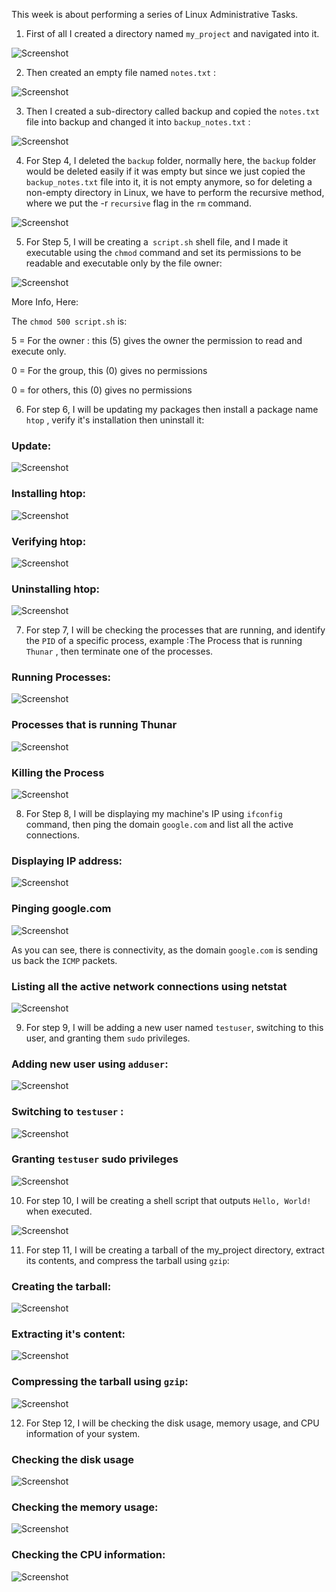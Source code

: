 
This week is about performing a series of Linux Administrative Tasks.

1) First of all I created a directory named `my_project` and navigated into it.

![Screenshot](assets/screenshot_2025-01-21_19-51-56.png)

2) Then created an empty file named `notes.txt` :

![Screenshot](assets/screenshot_2025-01-21_19-54-02.png)

3) Then I created a sub-directory called backup and copied the `notes.txt` file into backup and changed it into `backup_notes.txt` :

![Screenshot](assets/screenshot_2025-01-21_19-56-48.png)

4) For Step 4, I deleted the `backup` folder, normally here, the `backup` folder would be deleted easily if it was empty but since we just copied the `backup_notes.txt` file into it, it is not empty anymore, so for deleting a non-empty directory in Linux, we have to perform the recursive method, where we put the -r `recursive` flag in the `rm` command.

![Screenshot](assets/screenshot_2025-01-21_20-01-38.png)

5) For Step 5, I will be creating a` script.sh` shell file, and I made it executable using the `chmod` command and set its permissions to be readable and executable only by the file owner: 

![Screenshot](assets/screenshot_2025-01-21_20-06-33.png)

More Info, Here:

The `chmod 500 script.sh` is:

5 = For the owner : this (5)  gives the owner the permission to read and execute only.

0 = For the group, this (0) gives no permissions

0 = for others, this (0) gives no permissions

6) For step 6, I will be updating my packages then install a package name `htop` , verify it's installation then uninstall it:

### Update: 

![Screenshot](assets/screenshot_2025-01-21_20-10-26.png)

### Installing htop:

![Screenshot](assets/screenshot_2025-01-21_20-15-36.png)

### Verifying htop:

![Screenshot](assets/screenshot_2025-01-21_20-16-23.png)

### Uninstalling htop:

![Screenshot](assets/screenshot_2025-01-21_20-17-17.png)

7) For step 7, I will be checking the processes that are running, and identify the `PID` of a specific process, example :The Process that is running `Thunar` , then terminate one of the processes.

### Running Processes:

![Screenshot](assets/screenshot_2025-01-21_20-22-14.png)

### Processes that is running Thunar

![Screenshot](assets/screenshot_2025-01-21_20-28-45.png)

### Killing the Process

![Screenshot](assets/screenshot_2025-01-21_20-29-24.png)

8) For Step 8, I will be displaying my machine's IP using `ifconfig` command, then ping the domain `google.com` and list all the active connections.

### Displaying IP address:

![Screenshot](assets/screenshot_2025-01-21_20-31-44.png)

### Pinging google.com

![Screenshot](assets/screenshot_2025-01-21_20-32-52.png)

As you can see, there is connectivity, as the domain `google.com` is sending us back the `ICMP` packets.


### Listing all the active network connections using netstat

![Screenshot](assets/screenshot_2025-01-21_20-35-44.png)

9) For step 9, I will be adding a new user named `testuser`, switching to this user, and granting them `sudo` privileges.

### Adding new user using `adduser`:

![Screenshot](assets/screenshot_2025-01-21_20-38-55.png)


### Switching to `testuser` :

![Screenshot](assets/screenshot_2025-01-21_20-40-03.png)

### Granting `testuser` sudo privileges

![Screenshot](assets/screenshot_2025-01-21_20-42-47.png)


10) For step 10, I will be creating a shell script that outputs `Hello, World!` when executed.

![Screenshot](assets/screenshot_2025-01-21_20-45-06.png)


11) For step  11, I will be creating a tarball of the my_project directory, extract its contents, and compress the tarball using `gzip`:

### Creating the tarball:

![Screenshot](assets/screenshot_2025-01-21_20-51-14.png)

### Extracting it's content:

![Screenshot](assets/screenshot_2025-01-21_20-53-07.png)

### Compressing the tarball using `gzip`:

![Screenshot](assets/screenshot_2025-01-21_20-54-38.png)

12) For Step 12, I will be checking the disk usage, memory usage, and CPU information of your system.


### Checking the disk usage

![Screenshot](assets/screenshot_2025-01-21_20-56-17.png)

### Checking the memory usage:

![Screenshot](assets/screenshot_2025-01-21_20-56-58.png)

### Checking the CPU information:

![Screenshot](assets/screenshot_2025-01-21_20-57-37.png)
